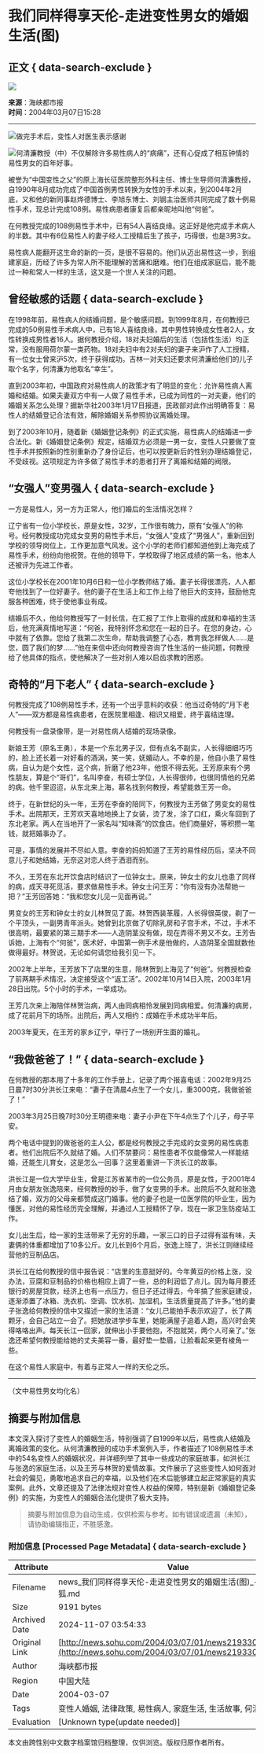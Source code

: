 # 我们同样得享天伦-走进变性男女的婚姻生活(图)

## 正文 { data-search-exclude }


![](https://images.sohu.com/ccc.gif)

**来源**：海峡都市报  
**时间**：2004年03月07日15:28

---

![](https://photo.sohu.com/2004/03/07/01/Img219330163.jpg)做完手术后，变性人对医生表示感谢

![](https://photo.sohu.com/2004/03/07/01/Img219330164.jpg)何清濂教授（中）不仅解除许多易性病人的“病痛”，还有心促成了相互钟情的易性男女的百年好事。

被誉为“中国变性之父”的原上海长征医院整形外科主任、博士生导师何清濂教授，自1990年8月成功完成了中国首例男性转换为女性的手术以来，到2004年2月底，又和他的新同事赵烨德博士、李旭东博士、刘钢主治医师共同完成了数十例易性手术，现总计完成108例。易性病患者康复后都亲昵地叫他“何爸”。

在何教授完成的108例易性手术中，已有54人喜结良缘。这正好是他完成手术病人的半数。其中有6位易性人的妻子经人工授精后生了孩子，巧得很，也是3男3女。

易性病人能翻开这生命的新的一页，是很不容易的。他们从迈出易性这一步，到组建家庭，历经了许多为常人所不能理解的苦痛和磨难。他们在组成家庭后，能不能过一种和常人一样的生活，这又是一个世人关注的问题。

## 曾经敏感的话题 { data-search-exclude }

在1998年前，易性病人的结婚问题，是个敏感问题。到1999年8月，在何教授已完成的50例易性手术病人中，已有18人喜结良缘，其中男性转换成女性者2人，女性转换成男性者16人。据何教授介绍，18对夫妇婚后的生活（包括性生活）均正常，没有服用荷尔蒙一类药物。18对夫妇中有2对夫妇的妻子来沪作了人工授精，有一位女士曾来沪5次，终于获得成功。吉林一对夫妇还要求何清濂给他们的儿子取个名字，何清濂为他取名“幸生”。

直到2003年初，中国政府对易性病人的政策才有了明显的变化：允许易性病人离婚和结婚。如果夫妻双方中有一人做了易性手术，已成为同性的一对夫妻，他们的婚姻关系怎么处理？据新华社2003年1月17日报道，民政部对此作出明确答复：易性人的结婚登记合法有效，解除婚姻关系参照协议离婚处理。

到了2003年10月，随着新《婚姻登记条例》的正式实施，易性病人的结婚进一步合法化。新《婚姻登记条例》规定，结婚双方必须是一男一女，变性人只要做了变性手术并按照新的性别重新办了身份证后，也可以按更新后的性别办理结婚登记，不受歧视。这项规定为许多做了易性手术的患者打开了离婚和结婚的阀限。

## “女强人”变男强人 { data-search-exclude }

一方是易性人，另一方为正常人，他们婚后的生活情况怎样？

辽宁省有一位小学校长，原是女性，32岁，工作很有魄力，原有“女强人”的称号。经何教授成功完成女变男的易性手术后，“女强人”变成了“男强人”，重新回到学校的领导岗位上，工作更加意气风发。这个小学的老师们都知道他到上海完成了易性手术，纷纷向他祝贺。在他的领导下，学校取得了地区成绩的第一名，他本人还被评为先进工作者。

这位小学校长在2001年10月6日和一位小学教师结了婚。妻子长得很漂亮，人人都夸他找到了一位好妻子。他的妻子在生活上和工作上给了他巨大的支持，鼓励他克服各种困难，终于使他事业有成。

结婚后不久，他给何教授写了一封长信，在汇报了工作上取得的成就和幸福的生活后，他充满真情地写道：“何爸，我特别怀念和您在一起的日子。在您的身边，心中就有了依靠。您给了我第二次生命，帮助我调整了心态，教育我怎样做人……是您，圆了我们的梦……”他在来信中还向何教授咨询了性生活的一些问题，何教授给了他具体的指点，使他解决了一些对别人难以启齿求教的困惑。

## 奇特的“月下老人” { data-search-exclude }

何教授完成了108例易性手术，还有一个出乎意料的收获：他当过奇特的“月下老人”——双方都是易性病患者，在医院里相逢、相识又相爱，终于喜结连理。

何教授有一盘录像带，是一对易性病人结婚的现场录像。

新娘王芳（原名王勇），本是一个东北男子汉，但有点名不副实，人长得细细巧巧的，脸上还长着一对好看的酒涡，笑一笑，妩媚动人。不幸的是，他自小患了易性病，自认为是个女性，这个病，折磨了他23年，他恨不得去死。王芳原来有个男性朋友，算是个“哥们”，名叫李奋，有硕士学位，人长得很帅，也很同情他的兄弟的病。他千里迢迢，从东北来上海，慕名找到何教授，希望能救王芳一命。

终于，在新世纪的头一年，王芳在李奋的陪同下，何教授为王芳做了男变女的易性手术。出院那天，王芳欢天喜地地换上了女装，烫了发，涂了口红，乘火车回到了东北老家。两人在当地开了一家名叫“知味斋”的饮食店。他们商量好，等积攒一笔钱，就把婚事办了。

可是，事情的发展并不尽如人意。李奋的妈妈知道了王芳的易性经历后，坚决不同意儿子和她结婚，无奈这对恋人终于洒泪而别。

不久，王芳在东北开饮食店时结识了一位钟女士。原来，钟女士的女儿也患了同样的病，成天寻死觅活，要求做易性手术。钟女士问王芳：“你有没有办法帮她一把？”王芳回答她：“我和您女儿见一见面再说。”

男变女的王芳和钟女士的女儿林贺见了面。林贺西装革履，人长得很英俊，剃了一个平顶头，一副男青年派头。她曾到北京做了切除乳房和子宫手术，不过，手术不很高明，最要紧的第三期手术——人造阴茎没有做，现在弄得不男又不女。王芳告诉她，上海有个“何爸”，医术好，中国第一例手术是他做的，人造阴茎全国就数他做得最好。林贺说，无论如何请您给我引见一下。

2002年上半年，王芳放下了店里的生意，陪林贺到上海见了“何爸”。何教授检查了前两期手术情况，决定接受这个“返工活”。2002年10月14日入院，2003年1月28日出院。5个小时的手术，一举成功。

王芳几次来上海陪伴林贺治病，两人由同病相怜发展到同病相爱。何清濂的病房，成了花前月下的场所。出院后，两人又相约：成婚在手术成功半年后。

2003年夏天，在王芳的家乡辽宁，举行了一场别开生面的婚礼。

## “我做爸爸了！” { data-search-exclude }

在何教授的那本用了十多年的工作手册上，记录了两个报喜电话：2002年9月25日晨7时30分洪长江来电：“妻子在清晨4点生了一个女儿，重3000克，我做爸爸了！”

2003年3月25日晚7时30分王明德来电：妻子小尹在下午4点生了个儿子，母子平安。

两个电话中提到的做爸爸的主人公，都是经何教授之手完成的女变男的易性病患者。他们出院后不久就结了婚。人们不禁要问：易性患者不仅能像常人一样能结婚，还能生儿育女，这是怎么一回事？这里着重讲一下洪长江的故事。

洪长江是一位大学毕业生，曾是江苏省某市的一位公务员，原是女性，于2001年4月由女朋友张逸陪来，经何教授的妙手，做了女变男的手术。出院后不久就和张逸结了婚，双方的父母亲都赞成这门婚事。他的妻子也是一位医学院的毕业生，因为懂医，对他的易性经历完全理解，并通过人工授精怀了孕，现在一家卫生防疫站工作。

女儿出生后，给一家的生活带来了无穷的乐趣，一家三口的日子过得有滋有味，夫妻俩的体重都增加了10多公斤。女儿长到6个月后，张逸上班了，洪长江则继续经营他的豆制品店。

洪长江在给何教授的信中报告说：“店里的生意挺好的。今年黄豆的价格上涨，没办法，豆腐和豆制品的价格也相应上调了一些，总的利润低了点儿。因为每月要还银行的房屋贷款，经济上也有一点压力，但日子还过得去，今年搞了些家庭建设，逐渐添置了冰箱、洗衣机、空调、饮水机、加湿机，生活质量提高了许多。”他的妻子张逸给何教授的信中又描述一家的生活道：“女儿已能拍手表示欢迎了，长了两颗牙，会自己站立一会了。把她放进学步车里，她能满屋子追着人跑，高兴时会笑得咯咯出声。每天长江一回家，就伸出小手要他抱，不抱就哭，两个人可亲了。”张逸还希望何教授能给她的丈夫美容一番，最好垫一垫眉，让脸看起来更有棱角一些。

在这个易性人家庭中，有着与正常人一样的天伦之乐。

---

（文中易性男女均化名）

## 摘要与附加信息

<!-- tcd_abstract -->
本文深入探讨了变性人的婚姻生活，特别强调了自1999年以后，易性病人结婚及离婚政策的变化。从何清濂教授的成功手术案例入手，作者描述了108例易性手术中的54名变性人的婚姻状况，并详细列举了其中一些成功的家庭故事，如洪长江与张逸的家庭生活，以及王芳与林贺的爱情故事。文件展示了这些变性人如何面对社会的偏见，勇敢地追求自己的幸福，以及他们在术后能够建立起正常家庭的真实案例。此外，文章还提及了法律法规对变性人权益的保障，特别是新《婚姻登记条例》的实施，为变性人的婚姻合法化提供了极大支持。
<!-- tcd_abstract_end -->

> 摘要与附加信息为自动生成，仅供检索与参考。如有错误或遗漏（未知），请协助编辑指正，不胜感激。

### 附加信息 [Processed Page Metadata] { data-search-exclude }

| Attribute       | Value                                  |
|-----------------|----------------------------------------|
| Filename        | news_我们同样得享天伦-走进变性男女的婚姻生活(图)_-_新闻-_搜狐.md                             |
| Size            | 9191 bytes                           |
| Archived Date   | 2024-11-07 03:54:33                             |
| Original Link   | [http://news.sohu.com/2004/03/07/01/news219330162.shtml](http://news.sohu.com/2004/03/07/01/news219330162.shtml)                       |
| Author          | 海峡都市报                               |
| Region          | 中国大陆                               |
| Date            | 2004-03-07                                 |
| Tags            | 变性人婚姻, 法律政策, 易性病人, 家庭生活, 生活故事, 何清濂教授                                 |
| Evaluation            | [Unknown type(update needed)]                                 |
<!-- tcd_table_end -->

本文由跨性别中文数字档案馆归档整理，仅供浏览。版权归原作者所有。
